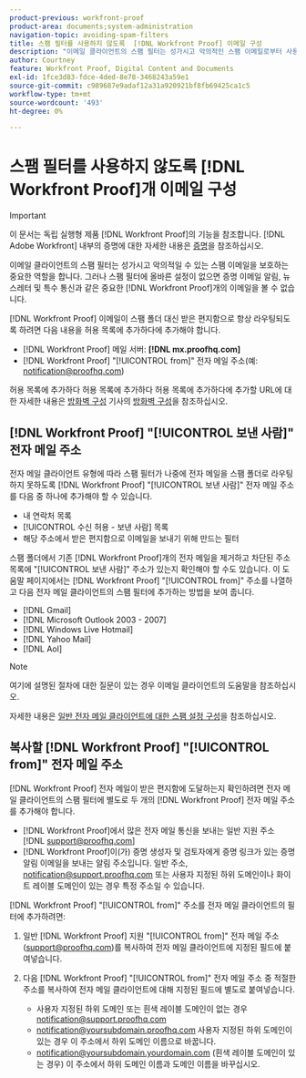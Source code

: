 ```yaml
---
product-previous: workfront-proof
product-area: documents;system-administration
navigation-topic: avoiding-spam-filters
title: 스팸 필터를 사용하지 않도록  [!DNL Workfront Proof] 이메일 구성
description: "이메일 클라이언트의 스팸 필터는 성가시고 악의적인 스팸 이메일로부터 사용자를 보호하는 중요한 역할을 합니다. 그러나 스팸 필터에 올바른 설정이 없으면 다음의 중요한 [!DNL Workfront Proof] 이메일을 볼 수 없게 됩니다. 증명 이메일 알림, 뉴스레터 및 특수 통신."
author: Courtney
feature: Workfront Proof, Digital Content and Documents
exl-id: 1fce3d83-fdce-4ded-8e78-3468243a59e1
source-git-commit: c989687e9adaf12a31a920921bf8fb69425ca1c5
workflow-type: tm+mt
source-wordcount: '493'
ht-degree: 0%

---
```


# 스팸 필터를 사용하지 않도록 [!DNL Workfront Proof]개 이메일 구성

>[!IMPORTANT]
>
>이 문서는 독립 실행형 제품 [!DNL Workfront Proof]의 기능을 참조합니다. [!DNL Adobe Workfront] 내부의 증명에 대한 자세한 내용은 [증명](../../../review-and-approve-work/proofing/proofing.md)을 참조하십시오.

이메일 클라이언트의 스팸 필터는 성가시고 악의적일 수 있는 스팸 이메일을 보호하는 중요한 역할을 합니다. 그러나 스팸 필터에 올바른 설정이 없으면 증명 이메일 알림, 뉴스레터 및 특수 통신과 같은 중요한 [!DNL Workfront Proof]개의 이메일을 볼 수 없습니다.

[!DNL Workfront Proof] 이메일이 스팸 폴더 대신 받은 편지함으로 항상 라우팅되도록 하려면 다음 내용을 허용 목록에 추가하다에 추가해야 합니다.

* [!DNL Workfront Proof] 메일 서버: **[!DNL mx.proofhq.com]**
* [!DNL Workfront Proof] &quot;[!UICONTROL from]&quot; 전자 메일 주소(예: notification@proofhq.com)

허용 목록에 추가하다 허용 목록에 추가하다 허용 목록에 추가하다에 추가할 URL에 대한 자세한 내용은 [방화벽 구성](../../../administration-and-setup/get-started-wf-administration/configure-your-firewall.md) 기사의 [방화벽 구성](../../../administration-and-setup/get-started-wf-administration/configure-your-firewall.md)을 참조하십시오.

## [!DNL Workfront Proof] &quot;[!UICONTROL 보낸 사람]&quot; 전자 메일 주소

전자 메일 클라이언트 유형에 따라 스팸 필터가 나중에 전자 메일을 스팸 폴더로 라우팅하지 못하도록 [!DNL Workfront Proof] &quot;[!UICONTROL 보낸 사람]&quot; 전자 메일 주소를 다음 중 하나에 추가해야 할 수 있습니다.

* 내 연락처 목록
* [!UICONTROL 수신 허용 - 보낸 사람] 목록
* 해당 주소에서 받은 편지함으로 이메일을 보내기 위해 만드는 필터

스팸 폴더에서 기존 [!DNL Workfront Proof]개의 전자 메일을 제거하고 차단된 주소 목록에 &quot;[!UICONTROL 보낸 사람]&quot; 주소가 있는지 확인해야 할 수도 있습니다. 이 도움말 페이지에서는 [!DNL Workfront Proof] &quot;[!UICONTROL from]&quot; 주소를 나열하고 다음 전자 메일 클라이언트의 스팸 필터에 추가하는 방법을 보여 줍니다.

* [!DNL Gmail]
* [!DNL Microsoft Outlook 2003 - 2007]
* [!DNL Windows Live Hotmail]
* [!DNL Yahoo Mail]
* [!DNL Aol]

>[!NOTE]
>
>여기에 설명된 절차에 대한 질문이 있는 경우 이메일 클라이언트의 도움말을 참조하십시오.

자세한 내용은 [일반 전자 메일 클라이언트에 대한 스팸 설정 구성](../../../workfront-proof/wp-emailsntfctns/avoiding-spam-filters/configure-spam-settings-clients.md)을 참조하십시오.

## 복사할 [!DNL Workfront Proof] &quot;[!UICONTROL from]&quot; 전자 메일 주소

[!DNL Workfront Proof] 전자 메일이 받은 편지함에 도달하는지 확인하려면 전자 메일 클라이언트의 스팸 필터에 별도로 두 개의 [!DNL Workfront Proof] 전자 메일 주소를 추가해야 합니다.

* [!DNL Workfront Proof]에서 많은 전자 메일 통신을 보내는 일반 지원 주소 [!DNL support@proofhq.com]
* [!DNL Workfront Proof]이(가) 증명 생성자 및 검토자에게 증명 링크가 있는 증명 알림 이메일을 보내는 알림 주소입니다. 일반 주소, notification@support.proofhq.com 또는 사용자 지정된 하위 도메인이나 화이트 레이블 도메인이 있는 경우 특정 주소일 수 있습니다.

[!DNL Workfront Proof] &quot;[!UICONTROL from]&quot; 주소를 전자 메일 클라이언트의 필터에 추가하려면:

1. 일반 [!DNL Workfront Proof] 지원 &quot;[!UICONTROL from]&quot; 전자 메일 주소(support@proofhq.com)를 복사하여 전자 메일 클라이언트에 지정된 필드에 붙여넣습니다.
1. 다음 [!DNL Workfront Proof] &quot;[!UICONTROL from]&quot; 전자 메일 주소 중 적절한 주소를 복사하여 전자 메일 클라이언트에 대해 지정된 필드에 별도로 붙여넣습니다.

   * 사용자 지정된 하위 도메인 또는 흰색 레이블 도메인이 없는 경우 notification@support.proofhq.com
   * notification@yoursubdomain.proofhq.com 사용자 지정된 하위 도메인이 있는 경우 이 주소에서 하위 도메인 이름으로 바꿉니다.
   * notification@yoursubdomain.yourdomain.com (흰색 레이블 도메인이 있는 경우) 이 주소에서 하위 도메인 이름과 도메인 이름을 바꾸십시오.

<!--
<p data-mc-conditions="QuicksilverOrClassic.Draft mode">See the relevant section below for your email client to find out where to paste in these two Workfront Proof "[!UICONTROL from]" addresses.</p>
-->
